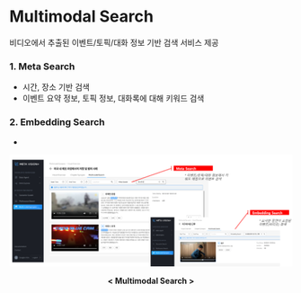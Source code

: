 # Multimodal Search

비디오에서 추출된 이벤트/토픽/대화 정보 기반 검색 서비스 제공



### 1. Meta Search

- 시간, 장소 기반 검색
- 이벤트 요약 정보, 토픽 정보, 대화록에 대해 키워드 검색


### 2. Embedding Search

- 

 ![multimodal search](./images/multimodal_search.png)
<center><b>< Multimodal Search ></b></center>
